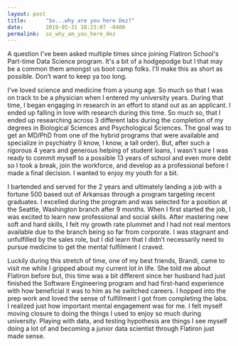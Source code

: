 ```yaml
---
layout: post
title:      "So...why are you here Dez?"
date:       2019-05-31 18:23:07 -0400
permalink:  so_why_am_you_here_dez
---
```



A question I've been asked multiple times since joining Flatiron School's Part-time Data Science program. It's a bit of a hodgepodge but I that may be a common them amongst us boot camp folks. I'll make this as short as possible. Don’t want to keep ya too long.

I've loved science and medicine from a young age. So much so that I was on track to be a physician when I entered my university years. During that time, I began engaging in research in an effort to stand out as an applicant. I ended up falling in love with research during this time. So much so, that I ended up researching across 3 different labs during the completion of my degrees in Biological Sciences and Psychological Sciences. The goal was to get an MD/PhD from one of the hybrid programs that were available and specialize in psychiatry (I know, I know, a tall order). But, after such a rigorous 4 years and generous helping of student loans, I wasn't sure I was ready to commit myself to a possible 13 years of school and even more debt so I took a break, join the workforce, and develop as a professional before I made a final decision. I wanted to enjoy my youth for a bit.

I bartended and served for the 2 years and ultimately landing a job with a fortune 500 based out of Arkansas through a program targeting recent graduates. I excelled during the program and was selected for a position at the Seattle, Washington branch after 9 months.  When I first started the job, I was excited to learn new professional and social skills. After mastering new soft and hard skills, I felt my growth rate plummet and I had not real mentors available due to the branch being so far from corporate. I was stagnant and unfulfilled by the sales role, but I did learn that I didn’t necessarily need to pursue medicine to get the mental fulfilment I craved. 

Luckily during this stretch of time, one of my best friends, Brandi, came to visit me while I gripped about my current lot in life. She told me about Flatiron before but, this time was a bit different since her husband had just finished the Software Engineering program and had first-hand experience with how beneficial it was to him as he switched careers. I hopped into the prep work and loved the sense of fulfillment I got from completing the labs. I realized just how important mental engagement was for me. I felt myself moving closure to doing the things I used to enjoy so much during university. Playing with data, and testing hypothesis are things I see myself doing a lot of and becoming a junior data scientist through Flatiron just made sense. 




